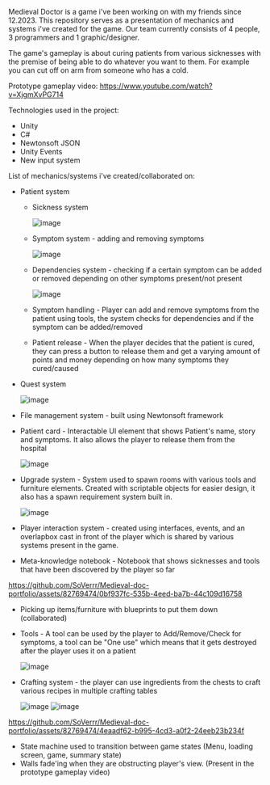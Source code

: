 Medieval Doctor is a game i've been working on with my friends since 12.2023. This repository serves as a presentation of mechanics and systems i've created for the game. Our team currently consists of 4 people, 3 programmers and 1 graphic/designer. 

The game's gameplay is about curing patients from various sicknesses with the premise of being able to do whatever you want to them. For example you can cut off on arm from someone who has a cold.

Prototype gameplay video: https://www.youtube.com/watch?v=XjgmXvPG714

Technologies used in the project:
- Unity
- C#
- Newtonsoft JSON
- Unity Events
- New input system

List of mechanics/systems i've created/collaborated on:
- Patient system 
  - Sickness system
    
    ![image](https://github.com/SoVerrr/Medieval-doc-portfolio/assets/82769474/03ece599-a8ca-4fda-8f86-2f3e280c40c3)

  - Symptom system - adding and removing symptoms
 
    ![image](https://github.com/SoVerrr/Medieval-doc-portfolio/assets/82769474/e0d6b9f4-8dff-43b8-b2ea-8a5574c23903)


  - Dependencies system - checking if a certain symptom can be added or removed depending on other symptoms present/not present
 
    ![image](https://github.com/SoVerrr/Medieval-doc-portfolio/assets/82769474/8b0bc4e3-9d9e-4cc9-8c26-c402b659d218)
  - Symptom handling - Player can add and remove symptoms from the patient using tools, the system checks for dependencies and if the symptom can be added/removed
  - Patient release - When the player decides that the patient is cured, they can press a button to release them and get a varying amount of points and money depending on how many symptoms they cured/caused

- Quest system

  ![image](https://github.com/SoVerrr/Medieval-doc-portfolio/assets/82769474/650c3bd6-c656-4256-ab79-fb47771890aa)

- File management system - built using Newtonsoft framework
- Patient card - Interactable UI element that shows Patient's name, story and symptoms. It also allows the player to release them from the hospital

  ![image](https://github.com/SoVerrr/Medieval-doc-portfolio/assets/82769474/2d650b05-d606-4f3a-abbe-5b7100d29d2e)

- Upgrade system - System used to spawn rooms with various tools and furniture elements. Created with scriptable objects for easier design, it also has a spawn requirement system built in. 

  ![image](https://github.com/SoVerrr/Medieval-doc-portfolio/assets/82769474/6d616eb7-f3ea-4296-b502-b969da390469)

- Player interaction system - created using interfaces, events, and an overlapbox cast in front of the player which is shared by various systems present in the game.
- Meta-knowledge notebook - Notebook that shows sicknesses and tools that have been discovered by the player so far
  

https://github.com/SoVerrr/Medieval-doc-portfolio/assets/82769474/0bf937fc-535b-4eed-ba7b-44c109d16758


- Picking up items/furniture with blueprints to put them down (collaborated)
- Tools - A tool can be used by the player to Add/Remove/Check for symptoms, a tool can be "One use" which means that it gets destroyed after the player uses it on a patient

  ![image](https://github.com/SoVerrr/Medieval-doc-portfolio/assets/82769474/6bb1de36-d5c7-440d-a0de-d8ec371d089d)
- Crafting system - the player can use ingredients from the chests to craft various recipes in multiple crafting tables

  ![image](https://github.com/SoVerrr/Medieval-doc-portfolio/assets/82769474/8ba689fd-247b-424c-9484-7e1ca2be368c)  ![image](https://github.com/SoVerrr/Medieval-doc-portfolio/assets/82769474/415a403a-0fee-41c6-b70d-3296d0258720)
  

https://github.com/SoVerrr/Medieval-doc-portfolio/assets/82769474/4eaadf62-b995-4cd3-a0f2-24eeb23b234f




- State machine used to transition between game states (Menu, loading screen, game, summary state)
- Walls fade'ing when they are obstructing player's view. (Present in the prototype gameplay video)

